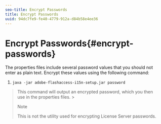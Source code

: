```yaml
---
seo-title: Encrypt Passwords
title: Encrypt Passwords
uuid: 94dc7fe9-fe40-4779-912a-d84b58e4ee36
---
```


# Encrypt Passwords{#encrypt-passwords}

The properties files include several password values that you should not enter as plain text. Encrypt these values using the following command: 

1. `java -jar adobe-flashaccess-i15n-setup.jar password`
>This command will output an encrypted password, which you then use in the properties files. >
>>[!NOTE]
>>
>>This is not the utility used for encrypting License Server passwords. 
>

